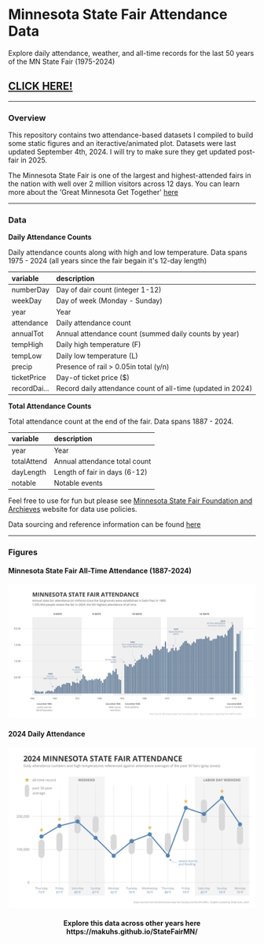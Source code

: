 # Minnesota State Fair Attendance Data 

Explore daily attendance, weather, and all-time records for the last 50 years of the MN State Fair (1975-2024)

## [CLICK HERE!](https://makuhs.github.io/StateFairMN/)

---
### Overview

This repository contains two attendance-based datasets I compiled to build some static figures and an iteractive/animated plot. Datasets were last updated September 4th, 2024. I will try to make sure they get updated post-fair in 2025. 

The Minnesota State Fair is one of the largest and highest-attended fairs in the nation with well over 2 million visitors across 12 days. You can learn more about the 'Great Minnesota Get Together' [here](https://en.wikipedia.org/wiki/Minnesota_State_Fair) 

---
### Data

**Daily Attendance Counts**

Daily attendance counts along with high and low temperature. Data spans 1975 - 2024 (all years since the fair begain it's 12-day length)

|variable            |description         |
|:-------------------|:-------------------|
|numberDay           | Day of dair count (integer 1-12)
|weekDay             | Day of week (Monday - Sunday)        
|year                | Year   
|attendance          | Daily attendance count
|annualTot           | Annual attendance count (summed daily counts by year)
|tempHigh            | Daily high temperature (F)
|tempLow             | Daily low temperature (L)
|precip              | Presence of rail > 0.05in total (y/n)
|ticketPrice         | Day-of ticket price ($)
|recordDai...        | Record daily attendance count of all-time (updated in 2024)


**Total Attendance Counts** 

Total attendance count at the end of the fair. Data spans 1887 - 2024. 

|variable            |description         |
|:-------------------|:-------------------|
|year                | Year
|totalAttend         | Annual attendance total count  
|dayLength           | Length of fair in days (6-12)
|notable             | Notable events

Feel free to use for fun but please see [Minnesota State Fair Foundation and Archieves](https://corp.arcasearch.com/usmnmsf/) website for data use policies. 

Data sourcing and reference information can be found [here](https://github.com/makuhs/StateFairMN/blob/main/data/readme.txt)

---
### Figures

#### Minnesota State Fair All-Time Attendance (1887-2024)
<img src="https://github.com/makuhs/StateFairMN/blob/main/staticFigs/totalAttendance.jpeg" width="1000">

#### 2024 Daily Attendance 
<img src="https://github.com/makuhs/StateFairMN/blob/main/staticFigs/dailyAttendance.jpeg" width="850">

<h4 align="center">Explore this data across other years here https://makuhs.github.io/StateFairMN/</h1>
